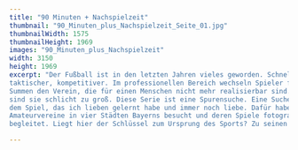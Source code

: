 ```yaml
---
title: "90 Minuten + Nachspielzeit"
thumbnail: "90_Minuten_plus_Nachspielzeit_Seite_01.jpg"
thumbnailWidth: 1575
thumbnailHeight: 1969
images: "90_Minuten_plus_Nachspielzeit"
width: 3150
height: 1969
excerpt: "Der Fußball ist in den letzten Jahren vieles geworden. Schneller,
taktischer, kompetitiver. Im professionellen Bereich wechseln Spieler für
Summen den Verein, die für einen Menschen nicht mehr realisierbar sind. Dafür
sind sie schlicht zu groß. Diese Serie ist eine Spurensuche. Eine Suche nach
dem Spiel, das ich lieben gelernt habe und immer noch liebe. Dafür habe ich
Amateurvereine in vier Städten Bayerns besucht und deren Spiele fotografisch
begleitet. Liegt hier der Schlüssel zum Ursprung des Sports? Zu seinen Wurzeln?"

---
```

